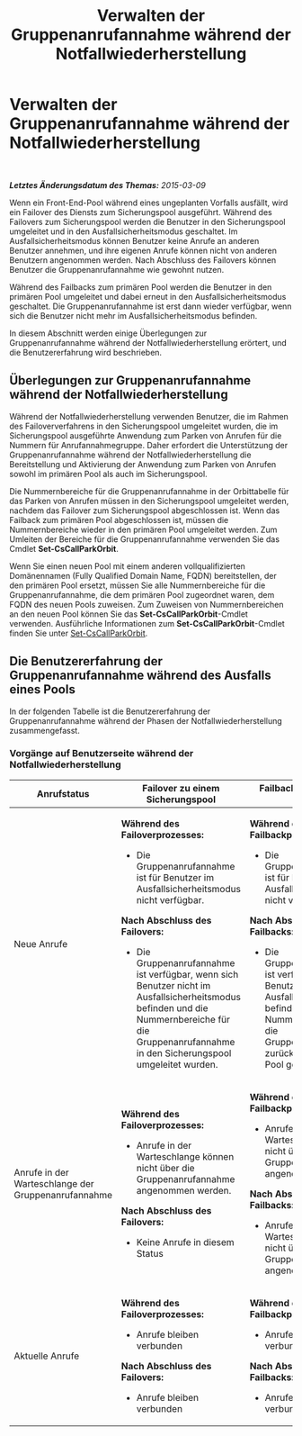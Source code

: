 ﻿---
title: Verwalten der Gruppenanrufannahme während der Notfallwiederherstellung
TOCTitle: Verwalten der Gruppenanrufannahme während der Notfallwiederherstellung
ms:assetid: 2d32f19f-c649-4a72-a4fb-edd338e3a7cc
ms:mtpsurl: https://technet.microsoft.com/de-de/library/JJ945618(v=OCS.15)
ms:contentKeyID: 52056312
ms.date: 05/19/2016
mtps_version: v=OCS.15
ms.translationtype: HT
---

# Verwalten der Gruppenanrufannahme während der Notfallwiederherstellung

 

_**Letztes Änderungsdatum des Themas:** 2015-03-09_

Wenn ein Front-End-Pool während eines ungeplanten Vorfalls ausfällt, wird ein Failover des Diensts zum Sicherungspool ausgeführt. Während des Failovers zum Sicherungspool werden die Benutzer in den Sicherungspool umgeleitet und in den Ausfallsicherheitsmodus geschaltet. Im Ausfallsicherheitsmodus können Benutzer keine Anrufe an anderen Benutzer annehmen, und ihre eigenen Anrufe können nicht von anderen Benutzern angenommen werden. Nach Abschluss des Failovers können Benutzer die Gruppenanrufannahme wie gewohnt nutzen.

Während des Failbacks zum primären Pool werden die Benutzer in den primären Pool umgeleitet und dabei erneut in den Ausfallsicherheitsmodus geschaltet. Die Gruppenanrufannahme ist erst dann wieder verfügbar, wenn sich die Benutzer nicht mehr im Ausfallsicherheitsmodus befinden.

In diesem Abschnitt werden einige Überlegungen zur Gruppenanrufannahme während der Notfallwiederherstellung erörtert, und die Benutzererfahrung wird beschrieben.

## Überlegungen zur Gruppenanrufannahme während der Notfallwiederherstellung

Während der Notfallwiederherstellung verwenden Benutzer, die im Rahmen des Failoververfahrens in den Sicherungspool umgeleitet wurden, die im Sicherungspool ausgeführte Anwendung zum Parken von Anrufen für die Nummern für Anrufannahmegruppe. Daher erfordert die Unterstützung der Gruppenanrufannahme während der Notfallwiederherstellung die Bereitstellung und Aktivierung der Anwendung zum Parken von Anrufen sowohl im primären Pool als auch im Sicherungspool.

Die Nummernbereiche für die Gruppenanrufannahme in der Orbittabelle für das Parken von Anrufen müssen in den Sicherungspool umgeleitet werden, nachdem das Failover zum Sicherungspool abgeschlossen ist. Wenn das Failback zum primären Pool abgeschlossen ist, müssen die Nummernbereiche wieder in den primären Pool umgeleitet werden. Zum Umleiten der Bereiche für die Gruppenanrufannahme verwenden Sie das Cmdlet **Set-CsCallParkOrbit**.

Wenn Sie einen neuen Pool mit einem anderen vollqualifizierten Domänennamen (Fully Qualified Domain Name, FQDN) bereitstellen, der den primären Pool ersetzt, müssen Sie alle Nummernbereiche für die Gruppenanrufannahme, die dem primären Pool zugeordnet waren, dem FQDN des neuen Pools zuweisen. Zum Zuweisen von Nummernbereichen an den neuen Pool können Sie das **Set-CsCallParkOrbit**-Cmdlet verwenden. Ausführliche Informationen zum **Set-CsCallParkOrbit**-Cmdlet finden Sie unter [Set-CsCallParkOrbit](https://docs.microsoft.com/en-us/powershell/module/skype/Set-CsCallParkOrbit).

## Die Benutzererfahrung der Gruppenanrufannahme während des Ausfalls eines Pools

In der folgenden Tabelle ist die Benutzererfahrung der Gruppenanrufannahme während der Phasen der Notfallwiederherstellung zusammengefasst.

### Vorgänge auf Benutzerseite während der Notfallwiederherstellung

<table>
<colgroup>
<col style="width: 33%" />
<col style="width: 33%" />
<col style="width: 33%" />
</colgroup>
<thead>
<tr class="header">
<th>Anrufstatus</th>
<th>Failover zu einem Sicherungspool</th>
<th>Failback zum primären Pool</th>
</tr>
</thead>
<tbody>
<tr class="odd">
<td><p>Neue Anrufe</p></td>
<td><p><strong>Während des Failoverprozesses:</strong></p>
<ul>
<li><p>Die Gruppenanrufannahme ist für Benutzer im Ausfallsicherheitsmodus nicht verfügbar.</p></li>
</ul>
<p><strong>Nach Abschluss des Failovers:</strong></p>
<ul>
<li><p>Die Gruppenanrufannahme ist verfügbar, wenn sich Benutzer nicht im Ausfallsicherheitsmodus befinden und die Nummernbereiche für die Gruppenanrufannahme in den Sicherungspool umgeleitet wurden.</p></li>
</ul></td>
<td><p><strong>Während des Failbackprozesses:</strong></p>
<ul>
<li><p>Die Gruppenanrufannahme ist für Benutzer im Ausfallsicherheitsmodus nicht verfügbar.</p></li>
</ul>
<p><strong>Nach Abschluss des Failbacks:</strong></p>
<ul>
<li><p>Die Gruppenanrufannahme ist verfügbar, wenn sich Benutzer nicht im Ausfallsicherheitsmodus befinden und die Nummernbereiche für die Gruppenanrufannahme zurück in den primären Pool geleitet wurden.</p></li>
</ul></td>
</tr>
<tr class="even">
<td><p>Anrufe in der Warteschlange der Gruppenanrufannahme</p></td>
<td><p><strong>Während des Failoverprozesses:</strong></p>
<ul>
<li><p>Anrufe in der Warteschlange können nicht über die Gruppenanrufannahme angenommen werden.</p></li>
</ul>
<p><strong>Nach Abschluss des Failovers:</strong></p>
<ul>
<li><p>Keine Anrufe in diesem Status</p></li>
</ul></td>
<td><p><strong>Während des Failbackprozesses:</strong></p>
<ul>
<li><p>Anrufe in der Warteschlange können nicht über die Gruppenanrufannahme angenommen werden.</p></li>
</ul>
<p><strong>Nach Abschluss des Failbacks:</strong></p>
<ul>
<li><p>Anrufe in der Warteschlange können nicht über die Gruppenanrufannahme angenommen werden.</p></li>
</ul></td>
</tr>
<tr class="odd">
<td><p>Aktuelle Anrufe</p></td>
<td><p><strong>Während des Failoverprozesses:</strong></p>
<ul>
<li><p>Anrufe bleiben verbunden</p></li>
</ul>
<p><strong>Nach Abschluss des Failovers:</strong></p>
<ul>
<li><p>Anrufe bleiben verbunden</p></li>
</ul></td>
<td><p><strong>Während des Failbackprozesses:</strong></p>
<ul>
<li><p>Anrufe bleiben verbunden</p></li>
</ul>
<p><strong>Nach Abschluss des Failbacks:</strong></p>
<ul>
<li><p>Anrufe bleiben verbunden</p></li>
</ul></td>
</tr>
</tbody>
</table>

